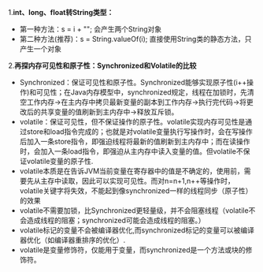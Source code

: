 1.**int、long、float转String类型：**  
- 第一种方法：s = i + "";   会产生两个String对象
- 第二种方法(推荐)：s = String.valueOf(i);  直接使用String类的静态方法，只产生一个对象

2.**再探内存可见性和原子性：Synchronized和Volatile的比较**
- Synchronized：保证可见性和原子性。Synchronized能够实现原子性(i++操作)和可见性；在Java内存模型中，synchronized规定，线程在加锁时，先清空工作内存→在主内存中拷贝最新变量的副本到工作内存→执行完代码→将更改后的共享变量的值刷新到主内存中→释放互斥锁。
- volatile：保证可见性，但不保证操作的原子性。volatile实现内存可见性是通过store和load指令完成的；也就是对volatile变量执行写操作时，会在写操作后加入一条store指令，即强迫线程将最新的值刷新到主内存中；而在读操作时，会加入一条load指令，即强迫从主内存中读入变量的值。但volatile不保证volatile变量的原子性.
- volatile本质是在告诉JVM当前变量在寄存器中的值是不确定的，使用前，需要先从主存中读取，因此可以实现可见性。而对n=n+1,n++等操作时，volatile关键字将失效，不能起到像synchronized一样的线程同步（原子性）的效果
- volatile不需要加锁，比Synchronized更轻量级，并不会阻塞线程（volatile不会造成线程的阻塞；synchronized可能会造成线程的阻塞。）
- volatile标记的变量不会被编译器优化,而synchronized标记的变量可以被编译器优化（如编译器重排序的优化）.
- volatile是变量修饰符，仅能用于变量，而synchronized是一个方法或块的修饰符。